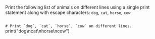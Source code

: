 Print the following list of animals on different lines using a single print statement along with escape characters:
`dog`, `cat`, `horse`, `cow`

<Editor lang="python" type="exercise">
<code>
# Print `dog`, `cat`, `horse`, `cow` on different lines.
</code>

<solution>
print("dog\ncat\nhorse\ncow")
</solution>
</Editor>